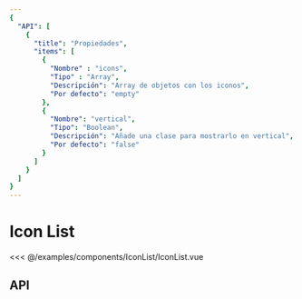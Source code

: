 ```yaml
---
{
  "API": [
    {
      "title": "Propiedades",
      "items": [
        {
          "Nombre" : "icons",
          "Tipo" : "Array",
          "Descripción": "Array de objetos con los iconos",
          "Por defecto": "empty"
        },
        {
          "Nombre": "vertical",
          "Tipo": "Boolean",
          "Descripción": "Añade una clase para mostrarlo en vertical",
          "Por defecto": "false"
        }             
      ] 
    }
  ]
}
---
```


# Icon List

<Preview>
  <template slot="demo">
    <components-IconList-IconList/> 
  </template>

  <<< @/examples/components/IconList/IconList.vue
</Preview>

## API

<Api />